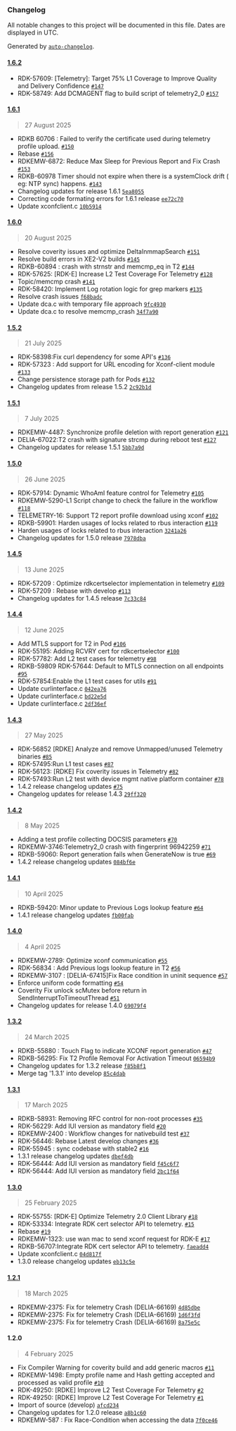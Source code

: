 ### Changelog

All notable changes to this project will be documented in this file. Dates are displayed in UTC.

Generated by [`auto-changelog`](https://github.com/CookPete/auto-changelog).

#### [1.6.2](https://github.com/rdkcentral/telemetry/compare/1.6.1...1.6.2)

- RDK-57609: [Telemetry]: Target 75% L1 Coverage to Improve Quality and Delivery Confidence [`#147`](https://github.com/rdkcentral/telemetry/pull/147)
- RDK-58749: Add DCMAGENT flag to build script of telemetry2_0  [`#157`](https://github.com/rdkcentral/telemetry/pull/157)

#### [1.6.1](https://github.com/rdkcentral/telemetry/compare/1.6.0...1.6.1)

> 27 August 2025

- RDKB 60706 : Failed to verify the certificate used during telemetry profile upload. [`#150`](https://github.com/rdkcentral/telemetry/pull/150)
- Rebase [`#156`](https://github.com/rdkcentral/telemetry/pull/156)
- RDKEMW-6872: Reduce Max Sleep for Previous Report and Fix Crash [`#153`](https://github.com/rdkcentral/telemetry/pull/153)
- RDKB-60978 Timer should not expire when there is a systemClock drift ( eg: NTP sync) happens. [`#143`](https://github.com/rdkcentral/telemetry/pull/143)
- Changelog updates for release 1.6.1 [`5ea8055`](https://github.com/rdkcentral/telemetry/commit/5ea805501ab82a016dc6ce05cddd275098da5efc)
- Correcting code formating errors for 1.6.1 release [`ee72c70`](https://github.com/rdkcentral/telemetry/commit/ee72c701fb50b5bbd28ac810feeaa4d5f4bb3516)
- Update xconfclient.c [`10b5914`](https://github.com/rdkcentral/telemetry/commit/10b5914ae038c61b8fbb348ffbad67be733bdad5)

#### [1.6.0](https://github.com/rdkcentral/telemetry/compare/1.5.2...1.6.0)

> 20 August 2025

- Resolve coverity issues and optimize DeltaInmmapSearch [`#151`](https://github.com/rdkcentral/telemetry/pull/151)
- Resolve build errors in XE2-V2 builds [`#145`](https://github.com/rdkcentral/telemetry/pull/145)
-  RDKB-60894 : crash with strnstr and memcmp_eq in T2 [`#144`](https://github.com/rdkcentral/telemetry/pull/144)
- RDK-57625: [RDK-E] Increase L2 Test Coverage For Telemetry [`#128`](https://github.com/rdkcentral/telemetry/pull/128)
- Topic/memcmp crash [`#141`](https://github.com/rdkcentral/telemetry/pull/141)
- RDK-58420: Implement Log rotation logic for grep markers [`#135`](https://github.com/rdkcentral/telemetry/pull/135)
- Resolve crash issues [`f68badc`](https://github.com/rdkcentral/telemetry/commit/f68badc055ce35ba80c23a23e56d32eb766fd6b0)
- Update dca.c with temporary file approach [`9fc4930`](https://github.com/rdkcentral/telemetry/commit/9fc49306c65d51e21c471c36874270d7cf423faa)
- Update dca.c to resolve memcmp_crash [`34f7a90`](https://github.com/rdkcentral/telemetry/commit/34f7a90e84aad97ab43af5021c0e466c65e240f2)

#### [1.5.2](https://github.com/rdkcentral/telemetry/compare/1.5.1...1.5.2)

> 21 July 2025

- RDK-58398:Fix curl dependency for some API's [`#136`](https://github.com/rdkcentral/telemetry/pull/136)
- RDK-57323 : Add support for URL encoding for Xconf-client module  [`#133`](https://github.com/rdkcentral/telemetry/pull/133)
- Change persistence storage path for Pods [`#132`](https://github.com/rdkcentral/telemetry/pull/132)
- Changelog updates from release 1.5.2 [`2c92b1d`](https://github.com/rdkcentral/telemetry/commit/2c92b1df823123004834969c083c596f01a3bb75)

#### [1.5.1](https://github.com/rdkcentral/telemetry/compare/1.5.0...1.5.1)

> 7 July 2025

- RDKEMW-4487: Synchronize profile deletion with report generation [`#121`](https://github.com/rdkcentral/telemetry/pull/121)
- DELIA-67022:T2 crash with signature strcmp during reboot test [`#127`](https://github.com/rdkcentral/telemetry/pull/127)
- Changelog updates for release 1.5.1 [`5bb7a9d`](https://github.com/rdkcentral/telemetry/commit/5bb7a9dbc970e8a61e52c527e4bd8945ce3077ba)

#### [1.5.0](https://github.com/rdkcentral/telemetry/compare/1.4.5...1.5.0)

> 26 June 2025

- RDK-57914: Dynamic WhoAmI feature control for Telemetry [`#105`](https://github.com/rdkcentral/telemetry/pull/105)
- RDKEMW-5290-L1 Script change to check the failure in the workflow [`#118`](https://github.com/rdkcentral/telemetry/pull/118)
- TELEMETRY-16: Support T2 report profile download using xconf [`#102`](https://github.com/rdkcentral/telemetry/pull/102)
- RDKB-59901: Harden usages of locks related to rbus interaction [`#119`](https://github.com/rdkcentral/telemetry/pull/119)
- Harden usages of locks related to rbus interaction [`3241a26`](https://github.com/rdkcentral/telemetry/commit/3241a26a30bc25725e4895f1b6a5ab472f391941)
- Changelog updates for 1.5.0 release [`7978dba`](https://github.com/rdkcentral/telemetry/commit/7978dba4170bfe72780484913e768196eaa93f92)

#### [1.4.5](https://github.com/rdkcentral/telemetry/compare/1.4.4...1.4.5)

> 13 June 2025

- RDK-57209 : Optimize rdkcertselector implementation in telemetry [`#109`](https://github.com/rdkcentral/telemetry/pull/109)
- RDK-57209 : Rebase with develop [`#113`](https://github.com/rdkcentral/telemetry/pull/113)
- Changelog updates for 1.4.5 release [`7c33c84`](https://github.com/rdkcentral/telemetry/commit/7c33c840e4f6b09c688ab775a78e09d3c2291da9)

#### [1.4.4](https://github.com/rdkcentral/telemetry/compare/1.4.3...1.4.4)

> 12 June 2025

- Add MTLS support for T2 in Pod [`#106`](https://github.com/rdkcentral/telemetry/pull/106)
- RDK-55195: Adding RCVRY cert for rdkcertselector [`#100`](https://github.com/rdkcentral/telemetry/pull/100)
- RDK-57782: Add L2 test cases for telemetry [`#98`](https://github.com/rdkcentral/telemetry/pull/98)
- RDKB-59809 RDK-57644: Default to MTLS connection on all endpoints [`#95`](https://github.com/rdkcentral/telemetry/pull/95)
- RDK-57854:Enable the L1 test cases for utils [`#91`](https://github.com/rdkcentral/telemetry/pull/91)
- Update curlinterface.c [`042ea76`](https://github.com/rdkcentral/telemetry/commit/042ea76572bd13071362de90a0ecb9a7f54b114f)
- Update curlinterface.c [`bd22e5d`](https://github.com/rdkcentral/telemetry/commit/bd22e5dedba1893632cd88467748a12ea31edffb)
- Update curlinterface.c [`2df36ef`](https://github.com/rdkcentral/telemetry/commit/2df36efdf42455a525b5a13202251848e5288615)

#### [1.4.3](https://github.com/rdkcentral/telemetry/compare/1.4.2...1.4.3)

> 27 May 2025

- RDK-56852 [RDKE] Analyze and remove Unmapped/unused Telemetry binaries [`#85`](https://github.com/rdkcentral/telemetry/pull/85)
- RDK-57495:Run L1 test cases [`#87`](https://github.com/rdkcentral/telemetry/pull/87)
- RDK-56123: [RDKE] Fix coverity issues in Telemetry [`#82`](https://github.com/rdkcentral/telemetry/pull/82)
- RDK-57493:Run L2 test with device mgmt native platform container [`#78`](https://github.com/rdkcentral/telemetry/pull/78)
- 1.4.2 release changelog updates [`#75`](https://github.com/rdkcentral/telemetry/pull/75)
- Changelog updates for release 1.4.3 [`29ff320`](https://github.com/rdkcentral/telemetry/commit/29ff320966647877306a5c260ccfb67e8b22e177)

#### [1.4.2](https://github.com/rdkcentral/telemetry/compare/1.4.1...1.4.2)

> 8 May 2025

- Adding a test profile collecting DOCSIS parameters [`#70`](https://github.com/rdkcentral/telemetry/pull/70)
- RDKEMW-3746:Telemetry2_0 crash with fingerprint 96942259 [`#71`](https://github.com/rdkcentral/telemetry/pull/71)
- RDKB-59060: Report generation fails when GenerateNow is true [`#69`](https://github.com/rdkcentral/telemetry/pull/69)
- 1.4.2 release changelog updates [`084bf6e`](https://github.com/rdkcentral/telemetry/commit/084bf6e9f2b71b119e8e7e3628d07ac238e17c00)

#### [1.4.1](https://github.com/rdkcentral/telemetry/compare/1.4.0...1.4.1)

> 10 April 2025

- RDKB-59420: Minor update to Previous Logs lookup feature [`#64`](https://github.com/rdkcentral/telemetry/pull/64)
- 1.4.1 release changelog updates [`fb00fab`](https://github.com/rdkcentral/telemetry/commit/fb00fabed525de60b83efd869b0feabf94187beb)

#### [1.4.0](https://github.com/rdkcentral/telemetry/compare/1.3.2...1.4.0)

> 4 April 2025

- RDKEMW-2789: Optimize xconf communication [`#55`](https://github.com/rdkcentral/telemetry/pull/55)
- RDK-56834 : Add Previous logs lookup feature in T2 [`#56`](https://github.com/rdkcentral/telemetry/pull/56)
- RDKEMW-3107 : [DELIA-67415]Fix Race condition in uninit sequence [`#57`](https://github.com/rdkcentral/telemetry/pull/57)
- Enforce uniform code formatting [`#54`](https://github.com/rdkcentral/telemetry/pull/54)
- Coverity Fix unlock scMutex before return in SendInterruptToTimeoutThread [`#51`](https://github.com/rdkcentral/telemetry/pull/51)
- Changelog updates for release 1.4.0 [`69079f4`](https://github.com/rdkcentral/telemetry/commit/69079f46382a2ba9ab6b5fe67c4fd2850af1f986)

#### [1.3.2](https://github.com/rdkcentral/telemetry/compare/1.3.1...1.3.2)

> 24 March 2025

- RDKB-55880 : Touch Flag to indicate XCONF report generation [`#47`](https://github.com/rdkcentral/telemetry/pull/47)
- RDKB-56295: Fix T2 Profile Removal For Activation Timeout [`06594b9`](https://github.com/rdkcentral/telemetry/commit/06594b9fb423244c59b633ced0435027d8b0e8b1)
- Changelog updates for 1.3.2 release [`f85b8f1`](https://github.com/rdkcentral/telemetry/commit/f85b8f1272818fe6039c46266b68b2bcea911480)
- Merge tag '1.3.1' into develop [`85c4dab`](https://github.com/rdkcentral/telemetry/commit/85c4dab3e6cd1472a8ec953ea72427c65290741c)

#### [1.3.1](https://github.com/rdkcentral/telemetry/compare/1.3.0...1.3.1)

> 17 March 2025

- RDKB-58931: Removing RFC control for non-root processes [`#35`](https://github.com/rdkcentral/telemetry/pull/35)
- RDK-56229: Add IUI version as mandatory field [`#20`](https://github.com/rdkcentral/telemetry/pull/20)
- RDKEMW-2400 : Workflow changes for nativebuild test [`#37`](https://github.com/rdkcentral/telemetry/pull/37)
- RDK-56446: Rebase Latest develop changes [`#36`](https://github.com/rdkcentral/telemetry/pull/36)
- RDK-55945 : sync codebase with stable2 [`#16`](https://github.com/rdkcentral/telemetry/pull/16)
- 1.3.1 release changelog updates [`dbef4db`](https://github.com/rdkcentral/telemetry/commit/dbef4dbc2ba23f72fd67f46930e209b5ce788ccf)
- RDK-56444: Add IUI version as mandatory field [`f45c6f7`](https://github.com/rdkcentral/telemetry/commit/f45c6f711f3e341f9a4c3464ea4989c771b00b6f)
- RDK-56444: Add IUI version as mandatory field [`2bc1f64`](https://github.com/rdkcentral/telemetry/commit/2bc1f6400cb99957a2263a40fe946f450fe3cba3)

#### [1.3.0](https://github.com/rdkcentral/telemetry/compare/1.2.1...1.3.0)

> 25 February 2025

- RDK-55755: [RDK-E] Optimize Telemetry 2.0 Client Library [`#18`](https://github.com/rdkcentral/telemetry/pull/18)
- RDK-53334: Integrate RDK cert selector API to telemetry. [`#15`](https://github.com/rdkcentral/telemetry/pull/15)
- Rebase [`#19`](https://github.com/rdkcentral/telemetry/pull/19)
- RDKEMW-1323: use wan mac to send xconf request for RDK-E [`#17`](https://github.com/rdkcentral/telemetry/pull/17)
- RDKB-56707:Integrate RDK cert selector API to telemetry. [`faeadd4`](https://github.com/rdkcentral/telemetry/commit/faeadd4446d8d052d528e83a0e008cebef02cc2a)
- Update xconfclient.c [`04d817f`](https://github.com/rdkcentral/telemetry/commit/04d817f26605589e403ff2edb54c470d4a1d6824)
- 1.3.0 release changelog updates [`eb13c5e`](https://github.com/rdkcentral/telemetry/commit/eb13c5e39467d91cb8ae61e51d1a36cc7240c778)

#### [1.2.1](https://github.com/rdkcentral/telemetry/compare/1.2.0...1.2.1)

> 18 March 2025

- RDKEMW-2375: Fix for telemetry Crash (DELIA-66169) [`4d85dbe`](https://github.com/rdkcentral/telemetry/commit/4d85dbe7de5e92c979d13719384ed1e11022df0e)
- RDKEMW-2375: Fix for telemetry Crash (DELIA-66169) [`1d6f3fd`](https://github.com/rdkcentral/telemetry/commit/1d6f3fd2b5ba65a1cd7575e57afbbf101ac31386)
- RDKEMW-2375: Fix for telemetry Crash (DELIA-66169) [`8a75e5c`](https://github.com/rdkcentral/telemetry/commit/8a75e5c15c5c4cb4fc09c630f7acdfa34471205c)

#### 1.2.0

> 4 February 2025

- Fix Compiler Warning for coverity build and add generic macros [`#11`](https://github.com/rdkcentral/telemetry/pull/11)
- RDKEMW-1498: Empty profile name and Hash getting accepted and processed as valid profile [`#10`](https://github.com/rdkcentral/telemetry/pull/10)
- RDK-49250: [RDKE] Improve L2 Test Coverage For Telemetry  [`#2`](https://github.com/rdkcentral/telemetry/pull/2)
- RDK-49250: [RDKE] Improve L2 Test Coverage For Telemetry [`#1`](https://github.com/rdkcentral/telemetry/pull/1)
- Import of source (develop) [`afcd234`](https://github.com/rdkcentral/telemetry/commit/afcd23406fc2e5f808812fbc5e3b38e64e510fc0)
- Changelog updates for 1.2.0 release [`a8b1c60`](https://github.com/rdkcentral/telemetry/commit/a8b1c60ff68cff39c58da6dc87644e051829482b)
- RDKEMW-587 : Fix Race-Condition when accessing the data [`7f0ce46`](https://github.com/rdkcentral/telemetry/commit/7f0ce465605c98cc283874b9c9ae13fdeebeb288)
